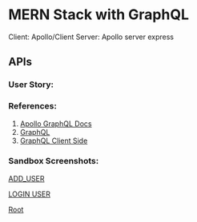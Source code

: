# MERN Stack with GraphQL
Client: Apollo/Client
Server: Apollo server express

## APIs


### User Story:

### 

### References:
1. [Apollo GraphQL Docs](https://www.apollographql.com/docs/react/data/queries/)
2. [GraphQL](https://graphql.org/learn/queries/)
3. [GraphQL Client Side](https://graphql.org/graphql-js/graphql-clients/)


### Sandbox Screenshots:

[ADD_USER](/screenshots/adduser.PNG)

[LOGIN USER](/screenshots/loginuser.PNG)

[Root](/screenshots/rootMutation.PNG)
